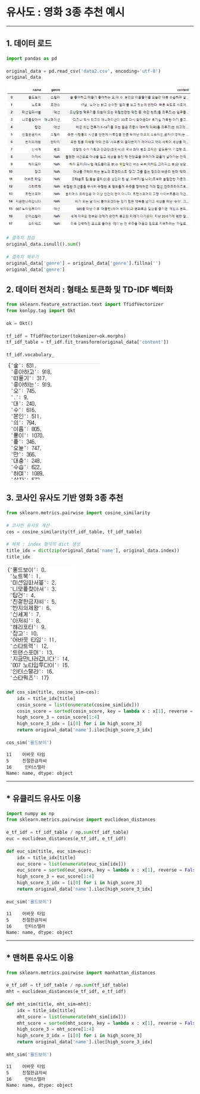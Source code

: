# 유사도 : 영화 3종 추천 예시

---

## 1. 데이터 로드

```python
import pandas as pd

original_data = pd.read_csv('data2.csv', encoding='utf-8')
original_data
```

![image-20220511202800915](movie_recommendation_ko_example.assets/image-20220511202800915.png)

```python
# 결측치 점검
original_data.isnull().sum()

# 결측치 채우기
original_data['genre'] = original_data['genre'].fillna('')
original_data['genre']
```



## 2. 데이터 전처리 : 형태소 토큰화 및 TD-IDF 벡터화

```python
from sklearn.feature_extraction.text import TfidfVectorizer
from konlpy.tag import Okt

ok = Okt()

tf_idf = TfidfVectorizer(tokenizer=ok.morphs)
tf_idf_table = tf_idf.fit_transform(original_data['content'])

tf_idf.vocabulary_
```

![image-20220511202859249](movie_recommendation_ko_example.assets/image-20220511202859249.png)



## 3. 코사인 유사도 기반 영화 3종 추천

```python
from sklearn.metrics.pairwise import cosine_similarity

# 코사인 유사도 계산
cos = cosine_similarity(tf_idf_table, tf_idf_table)

# 제목 : index 형식의 dict 생성
title_idx = dict(zip(original_data['name'], original_data.index))
title_idx
```

![image-20220511202928129](movie_recommendation_ko_example.assets/image-20220511202928129.png)

```python
def cos_sim(title, cosine_sim=cos):
    idx = title_idx[title]
    cosin_score = list(enumerate(cosine_sim[idx]))
    cosin_score = sorted(cosin_score, key = lambda x : x[1], reverse = True)
    high_score_3 = cosin_score[1:4]
    high_score_3_idx = [i[0] for i in high_score_3]
    return original_data['name'].iloc[high_score_3_idx]

cos_sim('올드보이')
```

```
11    어바웃 타임
5     친절한금자씨
16     인터스텔라
Name: name, dtype: object
```

---

## * 유클리드 유사도 이용

```python
import numpy as np
from sklearn.metrics.pairwise import euclidean_distances

e_tf_idf = tf_idf_table / np.sum(tf_idf_table)
euc = euclidean_distances(e_tf_idf, e_tf_idf)

def euc_sim(title, euc_sim=euc):
    idx = title_idx[title]
    euc_score = list(enumerate(euc_sim[idx]))
    euc_score = sorted(euc_score, key = lambda x : x[1], reverse = False)
    high_score_3 = euc_score[1:4]
    high_score_3_idx = [i[0] for i in high_score_3]
    return original_data['name'].iloc[high_score_3_idx]

euc_sim('올드보이')
```

```
11    어바웃 타임
5     친절한금자씨
16     인터스텔라
Name: name, dtype: object
```

---

## * 맨허튼 유사도 이용

```python
from sklearn.metrics.pairwise import manhattan_distances

e_tf_idf = tf_idf_table / np.sum(tf_idf_table)
mht = euclidean_distances(e_tf_idf, e_tf_idf)

def mht_sim(title, mht_sim=mht):
    idx = title_idx[title]
    mht_score = list(enumerate(mht_sim[idx]))
    mht_score = sorted(mht_score, key = lambda x : x[1], reverse = False)
    high_score_3 = mht_score[1:4]
    high_score_3_idx = [i[0] for i in high_score_3]
    return original_data['name'].iloc[high_score_3_idx]

mht_sim('올드보이')
```

```
11    어바웃 타임
5     친절한금자씨
16     인터스텔라
Name: name, dtype: object
```